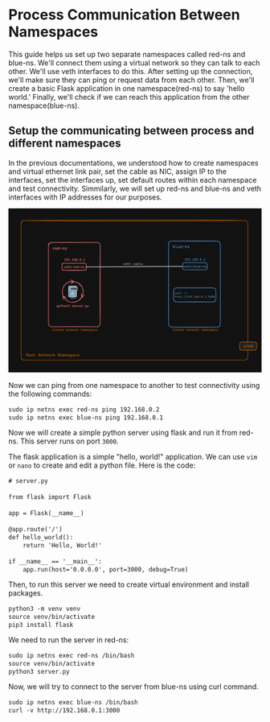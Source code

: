 # Process Communication Between Namespaces

This guide helps us set up two separate namespaces called red-ns and blue-ns. We'll connect them using a virtual network so they can talk to each other. We'll use veth interfaces to do this. After setting up the connection, we'll make sure they can ping or request data from each other. Then, we'll create a basic Flask application in one namespace(red-ns) to say 'hello world.' Finally, we'll check if we can reach this application from the other namespace(blue-ns).


## Setup the communicating between process and different namespaces

In the previous documentations, we understood how to create namespaces and virtual ethernet link pair, set the cable as NIC, assign IP to the interfaces, set the interfaces up, set default routes within each namespace and test connectivity. Simmilarly, we will set up red-ns and blue-ns and veth interfaces with IP addresses for our purposes.

![alt text](./images/image-lab7.png)


Now we can ping from one namespace to another to test connectivity using the following commands:
```
sudo ip netns exec red-ns ping 192.168.0.2
sudo ip netns exec blue-ns ping 192.168.0.1
```


Now we will create a simple python server using flask and run it from red-ns. This server runs on port `3000`.


The flask application is a simple  "hello, world!" application. We can use `vim` or `nano` to create and edit a python file. Here is the code:
```
# server.py

from flask import Flask

app = Flask(__name__)

@app.route('/')
def hello_world():
    return 'Hello, World!'

if __name__ == '__main__':
    app.run(host='0.0.0.0', port=3000, debug=True)
```


Then, to run this server we need to create virtual environment and install packages.
```
python3 -m venv venv
source venv/bin/activate
pip3 install flask
```

We need to run the server in red-ns:
```
sudo ip netns exec red-ns /bin/bash
source venv/bin/activate
python3 server.py
```


Now, we will try to connect to the server from blue-ns using curl command.
```
sudo ip netns exec blue-ns /bin/bash
curl -v http://192.168.0.1:3000
```